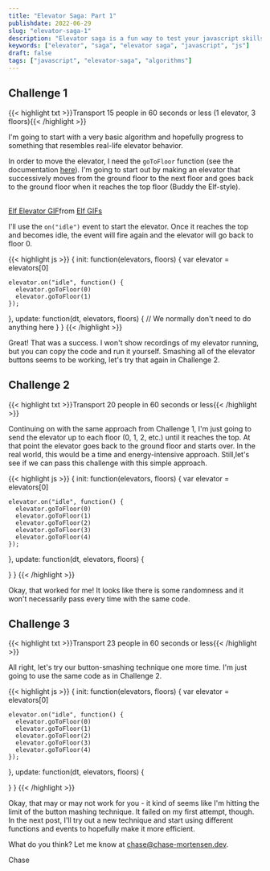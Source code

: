 ```yaml
---
title: "Elevator Saga: Part 1"
publishdate: 2022-06-29
slug: "elevator-saga-1"
description: "Elevator saga is a fun way to test your javascript skills"
keywords: ["elevator", "saga", "elevator saga", "javascript", "js"]
draft: false
tags: ["javascript", "elevator-saga", "algorithms"]
---
```


<!-- {{< figure src="/assets/elevator-saga/elevator.gif" alt="Elevator Saga" >}} -->



## Challenge 1

{{< highlight txt >}}Transport 15 people in 60 seconds or less (1 elevator, 3 floors){{< /highlight >}}

I'm going to start with a very basic algorithm and hopefully progress to something that resembles real-life elevator behavior.

In order to move the elevator, I need the `goToFloor` function (see the documentation [here](https://play.elevatorsaga.com/documentation.html#docs)). I'm going to start out by making an elevator that successively moves from the ground floor to the next floor and goes back to the ground floor when it reaches the top floor (Buddy the Elf-style).

<br/>
<div class="tenor-gif-embed" data-postid="7356021" data-share-method="host" data-aspect-ratio="1.92308" data-width="100%"><a href="https://tenor.com/view/elf-elevator-movie-pressall-gif-7356021">Elf Elevator GIF</a>from <a href="https://tenor.com/search/elf-gifs">Elf GIFs</a></div> <script type="text/javascript" async src="https://tenor.com/embed.js"></script>

I'll use the `on("idle")` event to start the elevator. Once it reaches the top and becomes idle, the event will fire again and the elevator will go back to floor 0.


{{< highlight js >}}
{
  init: function(elevators, floors) {
    var elevator = elevators[0]

    elevator.on("idle", function() {
      elevator.goToFloor(0)
      elevator.goToFloor(1)
    });
  },
  update: function(dt, elevators, floors) {
    // We normally don't need to do anything here
  }
}
{{< /highlight >}}

Great! That was a success. I won't show recordings of my elevator running, but you can copy the code and run it yourself. Smashing all of the elevator buttons seems to be working, let's try that again in Challenge 2.

## Challenge 2

{{< highlight txt >}}Transport 20 people in 60 seconds or less{{< /highlight >}}

Continuing on with the same approach from Challenge 1, I'm just going to send the elevator up to each floor (0, 1, 2, etc.) until it reaches the top. At that point the elevator goes back to the ground floor and starts over. In the real world, this would be a time and energy-intensive approach. Still,let's see if we can pass this challenge with this simple approach.

{{< highlight js >}}
{
  init: function(elevators, floors) {
    var elevator = elevators[0]

    elevator.on("idle", function() {
      elevator.goToFloor(0)
      elevator.goToFloor(1)
      elevator.goToFloor(2)
      elevator.goToFloor(3)
      elevator.goToFloor(4)
    });
  },
  update: function(dt, elevators, floors) {

  }
}
{{< /highlight >}}

Okay, that worked for me! It looks like there is some randomness and it won't necessarily pass every time with the same code.

## Challenge 3

{{< highlight txt >}}Transport 23 people in 60 seconds or less{{< /highlight >}}

All right, let's try our button-smashing technique one more time. I'm just going to use the same code as in Challenge 2.

{{< highlight js >}}
{
  init: function(elevators, floors) {
    var elevator = elevators[0]

    elevator.on("idle", function() {
      elevator.goToFloor(0)
      elevator.goToFloor(1)
      elevator.goToFloor(2)
      elevator.goToFloor(3)
      elevator.goToFloor(4)
    });
  },
  update: function(dt, elevators, floors) {

  }
}
{{< /highlight >}}

Okay, that may or may not work for you - it kind of seems like I'm hitting the limit of the button mashing technique. It failed on my first attempt, though. In the next post, I'll try out a new technique and start using different functions and events to hopefully make it more efficient.

What do you think? Let me know at chase@chase-mortensen.dev.

Chase